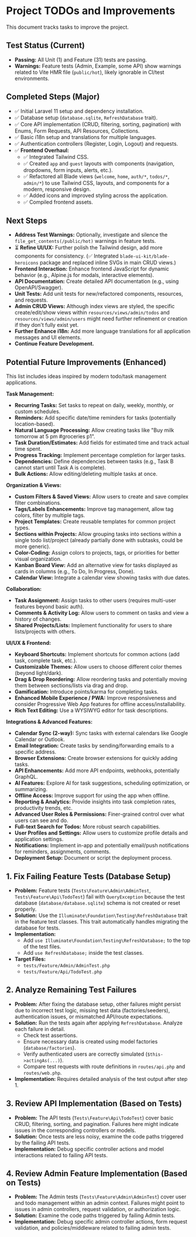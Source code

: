 # Project TODOs and Improvements

This document tracks tasks to improve the project.

## Test Status (Current)

*   **Passing:** All Unit (1) and Feature (31) tests are passing.
*   **Warnings:** Feature tests (Admin, Example, some API) show warnings related to Vite HMR file (`public/hot`), likely ignorable in CI/test environments.

## Completed Steps (Major)

*   ✅ Initial Laravel 11 setup and dependency installation.
*   ✅ Database setup (`database.sqlite`, `RefreshDatabase` trait).
*   ✅ Core API implementation (CRUD, filtering, sorting, pagination) with Enums, Form Requests, API Resources, Collections.
*   ✅ Basic i18n setup and translations for multiple languages.
*   ✅ Authentication controllers (Register, Login, Logout) and requests.
*   ✅ **Frontend Overhaul:**
    *   ✅ Integrated Tailwind CSS.
    *   ✅ Created `app` and `guest` layouts with components (navigation, dropdowns, form inputs, alerts, etc.).
    *   ✅ Refactored all Blade views (`welcome`, `home`, `auth/*`, `todos/*`, `admin/*`) to use Tailwind CSS, layouts, and components for a modern, responsive design.
    *   ✅ Added icons and improved styling across the application.
    *   ✅ Compiled frontend assets.

## Next Steps

*   **Address Test Warnings:** Optionally, investigate and silence the `file_get_contents(/public/hot)` warnings in feature tests.
*   ⏳ **Refine UI/UX:** Further polish the Tailwind design, add more components for consistency. (✅ Integrated `blade-ui-kit/blade-heroicons` package and replaced inline SVGs in main CRUD views.)
*   **Frontend Interaction:** Enhance frontend JavaScript for dynamic behavior (e.g., Alpine.js for modals, interactive elements).
*   **API Documentation:** Create detailed API documentation (e.g., using OpenAPI/Swagger).
*   **Unit Tests:** Add unit tests for new/refactored components, resources, and requests.
*   **Admin CRUD Views:** Although index views are styled, the specific create/edit/show views within `resources/views/admin/todos` and `resources/views/admin/users` might need further refinement or creation if they don't fully exist yet.
*   **Further Enhance i18n:** Add more language translations for all application messages and UI elements.
*   **Continue Feature Development.**

## Potential Future Improvements (Enhanced)

This list includes ideas inspired by modern todo/task management applications.

**Task Management:**
*   **Recurring Tasks:** Set tasks to repeat on daily, weekly, monthly, or custom schedules.
*   **Reminders:** Add specific date/time reminders for tasks (potentially location-based).
*   **Natural Language Processing:** Allow creating tasks like "Buy milk tomorrow at 5 pm #groceries p1".
*   **Task Duration/Estimates:** Add fields for estimated time and track actual time spent.
*   **Progress Tracking:** Implement percentage completion for larger tasks.
*   **Dependencies:** Define dependencies between tasks (e.g., Task B cannot start until Task A is complete).
*   **Bulk Actions:** Allow editing/deleting multiple tasks at once.

**Organization & Views:**
*   **Custom Filters & Saved Views:** Allow users to create and save complex filter combinations.
*   **Tags/Labels Enhancements:** Improve tag management, allow tag colors, filter by multiple tags.
*   **Project Templates:** Create reusable templates for common project types.
*   **Sections within Projects:** Allow grouping tasks into sections within a single todo list/project (already partially done with subtasks, could be more generic).
*   **Color-Coding:** Assign colors to projects, tags, or priorities for better visual organization.
*   **Kanban Board View:** Add an alternative view for tasks displayed as cards in columns (e.g., To Do, In Progress, Done).
*   **Calendar View:** Integrate a calendar view showing tasks with due dates.

**Collaboration:**
*   **Task Assignment:** Assign tasks to other users (requires multi-user features beyond basic auth).
*   **Comments & Activity Log:** Allow users to comment on tasks and view a history of changes.
*   **Shared Projects/Lists:** Implement functionality for users to share lists/projects with others.

**UI/UX & Frontend:**
*   **Keyboard Shortcuts:** Implement shortcuts for common actions (add task, complete task, etc.).
*   **Customizable Themes:** Allow users to choose different color themes (beyond light/dark).
*   **Drag & Drop Reordering:** Allow reordering tasks and potentially moving them between sections/lists via drag and drop.
*   **Gamification:** Introduce points/karma for completing tasks.
*   **Enhanced Mobile Experience / PWA:** Improve responsiveness and consider Progressive Web App features for offline access/installability.
*   **Rich Text Editing:** Use a WYSIWYG editor for task descriptions.

**Integrations & Advanced Features:**
*   **Calendar Sync (2-way):** Sync tasks with external calendars like Google Calendar or Outlook.
*   **Email Integration:** Create tasks by sending/forwarding emails to a specific address.
*   **Browser Extensions:** Create browser extensions for quickly adding tasks.
*   **API Enhancements:** Add more API endpoints, webhooks, potentially GraphQL.
*   **AI Features:** Explore AI for task suggestions, scheduling optimization, or summarizing.
*   **Offline Access:** Improve support for using the app when offline.
*   **Reporting & Analytics:** Provide insights into task completion rates, productivity trends, etc.
*   **Advanced User Roles & Permissions:** Finer-grained control over what users can see and do.
*   **Full-text Search for Todos:** More robust search capabilities.
*   **User Profiles and Settings:** Allow users to customize profile details and application settings.
*   **Notifications:** Implement in-app and potentially email/push notifications for reminders, assignments, comments.
*   **Deployment Setup:** Document or script the deployment process.

## 1. Fix Failing Feature Tests (Database Setup)

*   **Problem:** Feature tests (`Tests\Feature\Admin\AdminTest`, `Tests\Feature\Api\TodoTest`) fail with `QueryException` because the test database (`database/database.sqlite`) schema is not created or reset properly.
*   **Solution:** Use the `Illuminate\Foundation\Testing\RefreshDatabase` trait in the feature test classes. This trait automatically handles migrating the database for tests.
*   **Implementation:**
    *   Add `use Illuminate\Foundation\Testing\RefreshDatabase;` to the top of the test files.
    *   Add `use RefreshDatabase;` inside the test classes.
*   **Target Files:**
    *   `tests/Feature/Admin/AdminTest.php`
    *   `tests/Feature/Api/TodoTest.php`

## 2. Analyze Remaining Test Failures

*   **Problem:** After fixing the database setup, other failures might persist due to incorrect test logic, missing test data (factories/seeders), authentication issues, or mismatched API/route expectations.
*   **Solution:** Run the tests again after applying `RefreshDatabase`. Analyze each failure in detail.
    *   Check test assertions.
    *   Ensure necessary data is created using model factories (`database/factories`).
    *   Verify authenticated users are correctly simulated (`$this->actingAs(...)`).
    *   Compare test requests with route definitions in `routes/api.php` and `routes/web.php`.
*   **Implementation:** Requires detailed analysis of the test output after step 1.

## 3. Review API Implementation (Based on Tests)

*   **Problem:** The API tests (`Tests\Feature\Api\TodoTest`) cover basic CRUD, filtering, sorting, and pagination. Failures here might indicate issues in the corresponding controllers or models.
*   **Solution:** Once tests are less noisy, examine the code paths triggered by the failing API tests.
*   **Implementation:** Debug specific controller actions and model interactions related to failing API tests.

## 4. Review Admin Feature Implementation (Based on Tests)

*   **Problem:** The Admin tests (`Tests\Feature\Admin\AdminTest`) cover user and todo management within an admin context. Failures might point to issues in admin controllers, request validation, or authorization logic.
*   **Solution:** Examine the code paths triggered by failing Admin tests.
*   **Implementation:** Debug specific admin controller actions, form request validation, and policies/middleware related to failing admin tests. 
